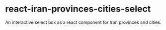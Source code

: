 # react-iran-provinces-cities-select
An interactive select box as a react component for Iran provinces and cities.
